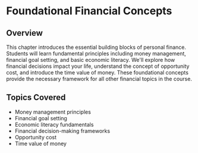 # Foundational Financial Concepts

## Overview

This chapter introduces the essential building blocks of personal finance. Students will learn fundamental principles including money management, financial goal setting, and basic economic literacy. We'll explore how financial decisions impact your life, understand the concept of opportunity cost, and introduce the time value of money. These foundational concepts provide the necessary framework for all other financial topics in the course.

## Topics Covered
- Money management principles
- Financial goal setting
- Economic literacy fundamentals
- Financial decision-making frameworks
- Opportunity cost
- Time value of money
